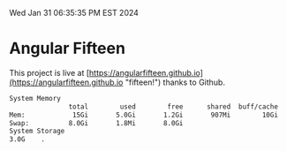 Wed Jan 31 06:35:35 PM EST 2024

# Angular Fifteen


This project is live at [https://angularfifteen.github.io](https://angularfifteen.github.io "fifteen!") thanks to Github.

```bash
System Memory
               total        used        free      shared  buff/cache   available
Mem:            15Gi       5.0Gi       1.2Gi       907Mi        10Gi        10Gi
Swap:          8.0Gi       1.8Mi       8.0Gi
System Storage
3.0G	.
```
```bash
